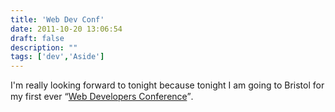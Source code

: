 ```yaml
---
title: 'Web Dev Conf'
date: 2011-10-20 13:06:54
draft: false
description: ""
tags: ['dev','Aside']
---
```


I'm really looking forward to tonight because tonight I am going to Bristol for my first ever “[Web Developers Conference](http://webdevconf.com/)”.